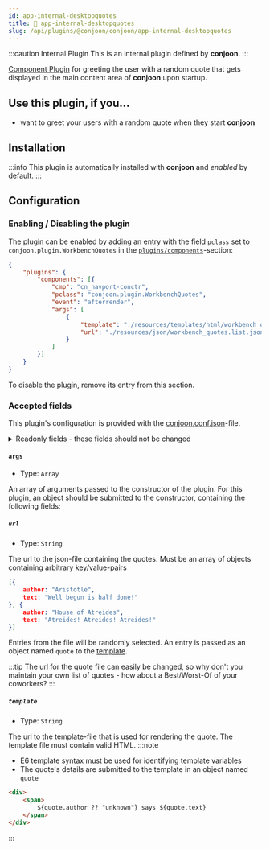 ```yaml
---
id: app-internal-desktopquotes
title: 🐝 app-internal-desktopquotes
slug: /api/plugins/@conjoon/conjoon/app-internal-desktopquotes
---
```


:::caution Internal Plugin
This is an internal plugin defined by **conjoon**.
:::

[Component Plugin](/docs/plugins/overview.md#component-plugins) for greeting the user with a random quote that gets displayed in the main content area of **conjoon** upon startup.

## Use this plugin, if you...
- want to greet your users with a random quote when they start **conjoon**

## Installation

:::info
This plugin is automatically installed with **conjoon** and _enabled_ by default.
:::


## Configuration

### Enabling / Disabling the plugin

The plugin can be enabled by adding an entry with the field `pclass` set to `conjoon.plugin.WorkbenchQuotes` in the [`plugins/components`](/docs/conjoon.conf.json.md#plugins-components)-section:

```json title=conjoon.conf.json
{
    "plugins": {
        "components": [{
            "cmp": "cn_navport-conctr",
            "pclass": "conjoon.plugin.WorkbenchQuotes",
            "event": "afterrender",
            "args": [
                {
                    "template": "./resources/templates/html/workbench_quotes.html.tpl",
                    "url": "./resources/json/workbench_quotes.list.json"
                }
            ]
        }]
    }
}
```

To disable the plugin, remove its entry from this section.


### Accepted fields

This plugin's configuration is provided with the [conjoon.conf.json](/docs/conjoon.conf.json.md)-file.

<details>
<summary>Readonly fields - these fields should not be changed</summary>

#### `cmp`
- Type: `String`

The component query used to identify the target component for displaying a random quote

#### `pclass`
- Type: `String`

The fqn of the plugin (extending `Ext.plugin.Abstract`)

#### `event`
- Type: `String`

The event notifying observers that the target component is readily available for accepting HTML child nodes.

</details>

#### `args`
 - Type: `Array`

An array of arguments passed to the constructor of the plugin. For this plugin, an object should be submitted to the constructor, containing the following fields:


##### `url`
- Type: `String`

The url to the json-file containing the quotes. Must be an array of objects containing arbitrary key/value-pairs

```json title=example.quote.json
[{
    author: "Aristotle",
    text: "Well begun is half done!"
}, {
    author: "House of Atreides",
    text: "Atreides! Atreides! Atreides!"
}]
```

Entries from the file will be randomly selected. An entry is passed as an object named `quote` to the [template](#template).

:::tip 
The url for the quote file can easily be changed, so why don't you maintain your own list of quotes - how about a Best/Worst-Of of your coworkers?
:::


##### `template`
 - Type: `String`

The url to the template-file that is used for rendering the quote. The template file must contain valid HTML.
:::note
 - E6 template syntax must be used for identifying template variables
 - The quote's details are submitted to the template in an object named `quote`
 
```HTML title=quote.html.tpl
<div>
    <span>
        ${quote.author ?? "unknown"} says ${quote.text}
    </span>
</div>
```
:::



